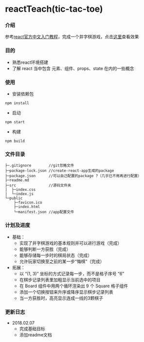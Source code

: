 # reactTeach(tic-tac-toe)
### 介绍
参考[react官方中文入门教程](https://doc.react-china.org/tutorial/tutorial.html)，完成一个井字棋游戏，点击[这里](https://codepen.io/gaearon/pen/gWWZgR)查看效果
### 目的
- 熟悉react环境搭建
- 了解 react 当中包含 元素、组件、props、state 在内的一些概念
### 使用
- 安装依赖包
```
npm install
```
- 启动
```
npm start
```
- 构建
```
npm build
```
### 文件目录
```
├─.gitignore		//git忽略文件
├─package-lock.json	//create-react-app生成的package
├─package.json		//可以自己配置的package ?（几乎已不用再进行配置）
├─readme.md
├─src				//源码文件夹
|  ├─index.css
|  └─index.js
└─public
    ├─favicon.ico
    ├─index.html
    └─manifest.json	//app配置文件
```
### 计划及进度
- 基础：
  - 实现了井字棋游戏的基本规则并可以进行游戏（完成）
  - 能够判断一方获胜（完成）
  - 能够存储每一步时的棋局状态（完成）
  - 允许玩家切换至之前的某一步“悔棋”（完成）
- 拓展：
  - 以 “(1, 3)” 坐标的方式记录每一步，而不是格子序号 “6”
  - 在棋步记录列表里加粗显示当前选中的项目
  - 在 Board 组件中用两个循环渲染出 9 个 Square 格子组件
  - 添加一个切换按钮来升序或降序显示棋步记录列表
  - 当一方获胜时，高亮显示连成一线的3颗棋子
### 更新日志
- 2018.02.07
  - 完成基础目标
  - 添加readme文档
